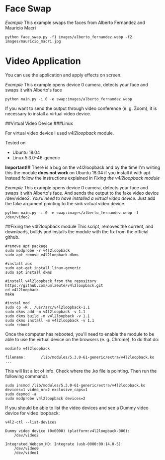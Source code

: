 # Face Swap

*Example*
This example swaps the faces from Alberto Fernandez and Mauricio Macri
```
python face_swap.py -f1 images/alberto_fernandez.webp -f2 images/mauricio_macri.jpg
```


# Video Application

You can use the application and apply effects on screen.

*Example*
This example opens device 0 camera, detects your face and swaps it with Alberto's face

```
python main.py -i 0 -e swap:images/alberto_fernandez.webp
```

If you want to send the output through video conference (e. g. Zoom), 
it is necessary to install a virtual video device. 

##Virtual Video Device
###Linux

For virtual video device I used *v4l2loopback* module.
 
Tested on 
- Ubuntu 18.04
- Linux 5.3.0-46-generic

**Important!!!**
There is a bug on the v4l2loopback and by the time I'm writing this the 
module **does not work** on Ubuntu 18.04 if you install it with apt.
Instead follow the instructions explained in *Fixing the v4l2loopback module* 

*Example*
This example opens device 0 camera, detects your face and swaps it with Alberto's face.
And sends the output to the fake video device /dev/video2. 
*You'll need to have installed a virtual video device.*
Just add the fake argument pointing to the sink virtual video device.

```
python main.py -i 0 -e swap:images/alberto_fernandez.webp -f /dev/video2
```


##Fixing the v4l2loopback module
This script, removes the current, and downloads, builds and installs the module with 
the fix from the official github. 

```
#remove apt package
sudo modprobe -r v4l2loopback
sudo apt remove v4l2loopback-dkms

#install aux
sudo apt-get install linux-generic
sudo apt install dkms

#install v4l2loopback from the repository
https://github.com/umlaeute/v4l2loopback.git
cd v4l2loopback
make

#instal mod
sudo cp -R . /usr/src/v4l2loopback-1.1
sudo dkms add -m v4l2loopback -v 1.1
sudo dkms build -m v4l2loopback -v 1.1
sudo dkms install -m v4l2loopback -v 1.1
sudo reboot
```

Once the computer has rebooted, you'll need to enable the module to be able to use the virtual 
device on the browsers (e. g. Chrome), to do that do:


```
modinfo v4l2loopback
```
```
filename:       /lib/modules/5.3.0-61-generic/extra/v4l2loopback.ko
...
```


This will list a lot of info. Check where the .ko file is pointing.
Then run the following commands

```
sudo insmod /lib/modules/5.3.0-61-generic/extra/v4l2loopback.ko devices=1 video_nr=2 exclusive_caps=1
sudo depmod -a
sudo modprobe v4l2loopback devices=2
```

If you should be able to list the video devices and see a Dummy video device for video loopback:

```
v4l2-ctl --list-devices
```

```
Dummy video device (0x0000) (platform:v4l2loopback-000):
	/dev/video2

Integrated_Webcam_HD: Integrate (usb-0000:00:14.0-5):
	/dev/video0
	/dev/video1

```

